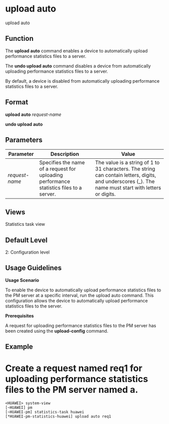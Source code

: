 upload auto
===========

upload auto

Function
--------



The **upload auto** command enables a device to automatically upload performance statistics files to a server.

The **undo upload auto** command disables a device from automatically uploading performance statistics files to a server.



By default, a device is disabled from automatically uploading performance statistics files to a server.


Format
------

**upload auto** *request-name*

**undo upload auto**


Parameters
----------

| Parameter | Description | Value |
| --- | --- | --- |
| *request-name* | Specifies the name of a request for uploading performance statistics files to a server. | The value is a string of 1 to 31 characters. The string can contain letters, digits, and underscores (\_). The name must start with letters or digits. |



Views
-----

Statistics task view


Default Level
-------------

2: Configuration level


Usage Guidelines
----------------

**Usage Scenario**

To enable the device to automatically upload performance statistics files to the PM server at a specific interval, run the upload auto command. This configuration allows the device to automatically upload performance statistics files to the server.

**Prerequisites**

A request for uploading performance statistics files to the PM server has been created using the **upload-config** command.


Example
-------

# Create a request named req1 for uploading performance statistics files to the PM server named a.
```
<HUAWEI> system-view
[~HUAWEI] pm
[~HUAWEI-pm] statistics-task huawei
[*HUAWEI-pm-statistics-huawei] upload auto req1

```